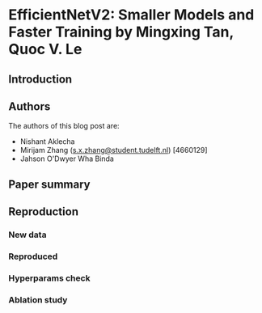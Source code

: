 # EfficientNetV2: Smaller Models and Faster Training by Mingxing Tan, Quoc V. Le

## Introduction

## Authors
The authors of this blog post are:
* Nishant Aklecha
* Mirijam Zhang (s.x.zhang@student.tudelft.nl) [4660129]
* Jahson O'Dwyer Wha Binda

## Paper summary

## Reproduction

### New data

### Reproduced

### Hyperparams check

### Ablation study
